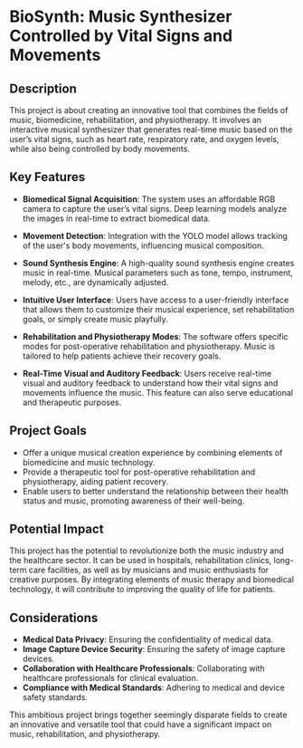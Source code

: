 # BioSynth: Music Synthesizer Controlled by Vital Signs and Movements

## Description
This project is about creating an innovative tool that combines the fields of music, biomedicine, rehabilitation, and physiotherapy. It involves an interactive musical synthesizer that generates real-time music based on the user’s vital signs, such as heart rate, respiratory rate, and oxygen levels, while also being controlled by body movements.

## Key Features

- **Biomedical Signal Acquisition**: The system uses an affordable RGB camera to capture the user’s vital signs. Deep learning models analyze the images in real-time to extract biomedical data.

- **Movement Detection**: Integration with the YOLO model allows tracking of the user's body movements, influencing musical composition.

- **Sound Synthesis Engine**: A high-quality sound synthesis engine creates music in real-time. Musical parameters such as tone, tempo, instrument, melody, etc., are dynamically adjusted.

- **Intuitive User Interface**: Users have access to a user-friendly interface that allows them to customize their musical experience, set rehabilitation goals, or simply create music playfully.

- **Rehabilitation and Physiotherapy Modes**: The software offers specific modes for post-operative rehabilitation and physiotherapy. Music is tailored to help patients achieve their recovery goals.

- **Real-Time Visual and Auditory Feedback**: Users receive real-time visual and auditory feedback to understand how their vital signs and movements influence the music. This feature can also serve educational and therapeutic purposes.

## Project Goals

- Offer a unique musical creation experience by combining elements of biomedicine and music technology.
- Provide a therapeutic tool for post-operative rehabilitation and physiotherapy, aiding patient recovery.
- Enable users to better understand the relationship between their health status and music, promoting awareness of their well-being.

## Potential Impact
This project has the potential to revolutionize both the music industry and the healthcare sector. It can be used in hospitals, rehabilitation clinics, long-term care facilities, as well as by musicians and music enthusiasts for creative purposes. By integrating elements of music therapy and biomedical technology, it will contribute to improving the quality of life for patients.

## Considerations

- **Medical Data Privacy**: Ensuring the confidentiality of medical data.
- **Image Capture Device Security**: Ensuring the safety of image capture devices.
- **Collaboration with Healthcare Professionals**: Collaborating with healthcare professionals for clinical evaluation.
- **Compliance with Medical Standards**: Adhering to medical and device safety standards.

This ambitious project brings together seemingly disparate fields to create an innovative and versatile tool that could have a significant impact on music, rehabilitation, and physiotherapy.
